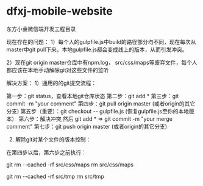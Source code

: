 # dfxj-mobile-website
东方小金微信端开发工程目录

现在存在的问题：
1）每个人的gulpfile.js中build的路径部分均不同，现在每次从master中git pull下来，本地gulpfile.js都会变成线上的版本，从而引发冲突。

2）现在git origin master仓库中有npm.log， src/css/maps等废弃文件，每个人都应该在本地手动解除git对这些文件的监听

解决方案：
1）通用的的git提交流程：

第一步：git status，查看本地git仓库状态
第二步：git add *
第三步：git commit -m "your comment"
第四步：git pull origin master (或者origin的其它分支)
第五步（重要）：git checkout -- gulpfile.js (恢复gulpfile.js至你的本地版本）
第六步：解决冲突,然后 git add * => git commit -m "your merge comment"
第七步：git push origin master (或者origin的其它分支)

2) 解除git对某个文件的版本控制：

在第四步以后，第六步之前执行：

git rm --cached -rf src/css/maps
rm src/css/maps

git rm --cached -rf src/tmp
rm src/tmp